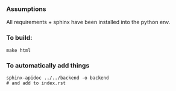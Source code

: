 ### Assumptions
All requirements + sphinx have been installed into the python env.

### To build:

```
make html
```

### To automatically add things

```
sphinx-apidoc ../../backend -o backend
# and add to index.rst
```

